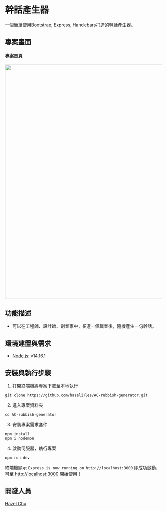 # 幹話產生器
一個簡單使用Bootstrap, Express, Handlebars打造的幹話產生器。

## 專案畫面
<h4> 專案首頁 </h4>
<img align="center" src="https://github.com/hazelisles/AC-rubbish-generator/blob/master/rubbish-demo.gif?raw=true" width="750"/>

## 功能描述
* 可以在工程師、設計師、創業家中，任選一個職業後，隨機產生一句幹話。

## 環境建置與需求
* [Node.js](https://nodejs.org/en/): v14.16.1

## 安裝與執行步驟
1. 打開終端機將專案下載至本地執行
```
git clone https://github.com/hazelisles/AC-rubbish-generator.git
``` 
2. 進入專案資料夾
```
cd AC-rubbish-generator
```
3. 安裝專案需求套件
```
npm install 
npm i nodemon
```
4. 啟動伺服器，執行專案
```
npm run dev
```
終端機顯示 `Express is now running on http://localhost:3000` 即成功啟動，可至 [http://localhost:3000](http://localhost:3000) 開始使用！

## 開發人員
[Hazel Chu](https://github.com/hazelisles)
